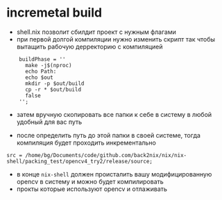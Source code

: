 # incremetal build

- shell.nix позволит сбилдит проект с нужным флагами 
- при первой долгой компиляции нужно изменить скрипт так чтобы вытащить рабочую дерректорию с компиляцией

```
    buildPhase = ''
      make -j$(nproc)
      echo Path:
      echo $out
      mkdir -p $out/build
      cp -r * $out/build
      false
    '';
```
- затем вручную скопировать все папки к себе в систему в любой удобный для вас путь

- после определить путь до этой папки в своей системе, тогда компиляция будет проходить инкрементально

```
src = /home/bg/Documents/code/github.com/back2nix/nix/nix-shell/packing_test/opencv4_try2/release/source;
```

- в конце `nix-shell` должен происталить вашу модифицированную opencv в систему и можно будет компилировать
- прокты которые используют opencv и отлаживать
